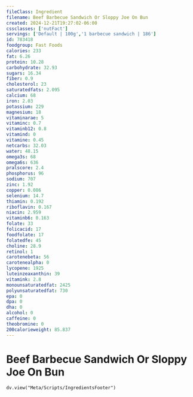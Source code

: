 ```yaml
---
fileClass: Ingredient
filename: Beef Barbecue Sandwich Or Sloppy Joe On Bun
created: 2024-12-21T19:27:02-06:00
cssclasses: ['nutFact']
servings: ['Default | 100g','1 barbecue sandwich | 186']
id: 783418
foodgroup: Fast Foods
calories: 233
fat: 6.26
protein: 10.28
carbohydrate: 32.93
sugars: 16.34
fiber: 0.9
cholesterol: 23
saturatedfats: 2.095
calcium: 68
iron: 2.03
potassium: 229
magnesium: 18
vitaminarae: 5
vitaminc: 0.7
vitaminb12: 0.8
vitamind: 0
vitamine: 0.45
netcarbs: 32.03
water: 48.15
omega3s: 68
omega6s: 636
pralscore: 2.4
phosphorus: 96
sodium: 707
zinc: 1.92
copper: 0.086
selenium: 14.7
thiamin: 0.192
riboflavin: 0.167
niacin: 2.959
vitaminb6: 0.163
folate: 33
folicacid: 17
foodfolate: 17
folatedfe: 45
choline: 28.9
retinol: 1
carotenebeta: 56
carotenealpha: 0
lycopene: 1925
luteinzeaxanthin: 39
vitamink: 2.8
monounsaturatedfat: 2425
polyunsaturatedfat: 730
epa: 0
dpa: 0
dha: 0
alcohol: 0
caffeine: 0
theobromine: 0
200calorieweight: 85.837
---
```


# Beef Barbecue Sandwich Or Sloppy Joe On Bun

```dataviewjs
dv.view("Meta/Scripts/IngredientsFooter")
```